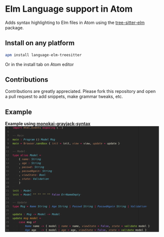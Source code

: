 # Elm Language support in Atom

Adds syntax highlighting to Elm files in Atom using the [tree-sitter-elm](https://github.com/Razzeee/tree-sitter-elm) package.

## Install on any platform
```sh
apm install language-elm-treesitter
```

Or in the install tab on Atom editor

## Contributions
Contributions are greatly appreciated. Please fork this repository and open a pull request to add snippets, make grammar tweaks, etc.

## Example
**Example using [monokai-grayjack-syntax](https://atom.io/themes/monokai-grayjack-syntax)**
![example](./example.png)
